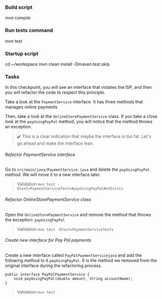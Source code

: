 ### Build script

mvn compile

### Run tests command

mvn test

### Startup script

cd ~/workspace
mvn clean install -Dmaven.test.skip

### Tasks

In this checkpoint, you will see an interface that violates the ISP, and then you will refactor the code to
respect this principle.

Take a look at the ```PaymentService``` interface. It has three methods that manages online payments

Then, take a look at the ```OnlineStorePaymentService``` class. If you take a close look at the ```payUsingPayPal``` method,
you will notice that the method throws an exception. 

> ✔️ This is a clear indication that maybe the interface is too fat.  Let's go ahead and make the interface lean.

###### Refactor PaymentService interface

Go to ```src/main/java/PaymentService.java``` and delete the ```payUsingPayPal``` method.
We will move it to a new interface later.

> Validation ```mvn test -Dtest=PaymentServiceTests#payUsingPayPalNotExists```

###### Refactor OnlineStorePaymentService class

Open the ```OnlineStorePaymentService``` and remove the method that throws the exception: ```payUsingPayPal```

> Validation ```mvn test -Dtest=PaymentServiceTests```

###### Create new interface for Pay Pal payments

Create a new interface called ```PayPalPaymentServicejava``` and add the following method to it ```payUsingPayPal```. It is the method we removed
from the original interface during the refactoring process.

```
public interface PayPalPaymentService {
    void payUsingPayPal(double amount, String accountName);
}
```

> Validation ```mvn test```

